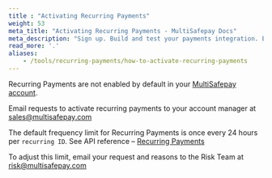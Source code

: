 ```yaml
---
title : "Activating Recurring Payments"
weight: 53
meta_title: "Activating Recurring Payments - MultiSafepay Docs"
meta_description: "Sign up. Build and test your payments integration. Explore our products and services. Use our API reference, SDKs, and wrappers. Get support."
read_more: '.'
aliases:
    - /tools/recurring-payments/how-to-activate-recurring-payments
---
```


Recurring Payments are not enabled by default in your [MultiSafepay account](https://merchant.multisafepay.com).

Email requests to activate recurring payments to your account manager at <sales@multisafepay.com>

The default frequency limit for Recurring Payments is once every 24 hours per `recurring ID`. See API reference – [Recurring Payments](/api/#recurring-payments)

To adjust this limit, email your request and reasons to the Risk Team at <risk@multisafepay.com> 




